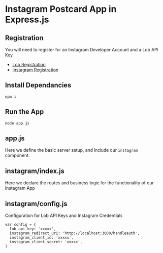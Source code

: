 # Instagram Postcard App in Express.js

## Registration

You will need to register for an Instagram Developer Account and a Lob API Key

* [Lob Registration](https://dashboard.lob.com/#/register)
* [Instagram Registration](https://instagram.com/developer/?hl=en)


## Install Dependancies
```
npm i
```

## Run the App
```
node app.js
```

## app.js
Here we define the basic server setup, and include our `instagram` component.


## instagram/index.js
Here we declare the routes and business logic for the functionality of our Instagram App


## instagram/config.js
Configuration for Lob API Keys and Instagram Credentials

```
var config = {
  lob_api_key: 'xxxxx',
  instagram_redirect_uri: 'http://localhost:3000/handleauth',
  instagram_client_id: 'xxxxx',
  instagram_client_secret: 'xxxxx',
}
```


